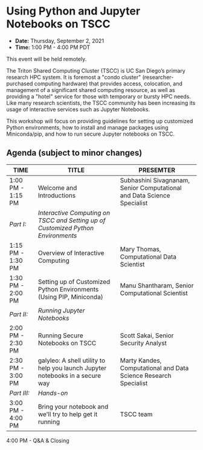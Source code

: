 # Using Python and Jupyter Notebooks on TSCC

* **Date:**  Thursday, September 2, 2021
* **Time:** 1:00 PM - 4:00 PM PDT

This event will be held remotely.

The Triton Shared Computing Cluster (TSCC) is UC San Diego’s primary research HPC system. It is foremost a "condo cluster" (researcher-purchased computing hardware) that provides access, colocation, and management of a significant shared computing resource, as well as providing a "hotel" service for those with temporary or bursty HPC needs. Like many research scientists, the TSCC community has been increasing its usage of interactive services such as Jupyter Notebooks.

This workshop will focus on providing guidelines for setting up customized Python environments, how to install and manage packages using Miniconda/pip, and how to run secure Jupyter notebooks on TSCC.

## Agenda (subject to minor changes)
| **TIME** |  **TITLE** | **PRESEMTER** |
| ----- | -----  | ----- |
| 1:00 PM - 1:15 PM  |  Welcome and Introductions | Subhashini Sivagnanam, Senior Computational and Data Science Specialist | 
 | *Part I:*  |  *Interactive Computing on TSCC and Setting up of Customized Python Environments* |  | 
 | 1:15 PM - 1:30 PM  |  Overview of Interactive Computing | Mary Thomas, Computational Data Scientist | 
 | 1:30 PM - 2:00 PM  |  Setting up of Customized Python Environments (Using PIP, Miniconda) | Manu Shantharam, Senior Computational Scientist | 
 | *Part II:*  | *Running Jupyter Notebooks* |  | 
 | 2:00 PM - 2:30 PM  |  Running Secure Notebooks on TSCC | Scott Sakai, Senior Security Analyst |
 | 2:30 PM - 3:00 PM  |  galyleo: A shell utility to help you launch Jupyter notebooks in a secure way | Marty Kandes, Computational and Data Science Research Specialist | 
 | *Part III:*  | *Hands-on* | | 
 | 3:00 PM - 4:00 PM  |  Bring your notebook and we'll try to help get it running | TSCC team | 
4:00 PM - Q&A & Closing
